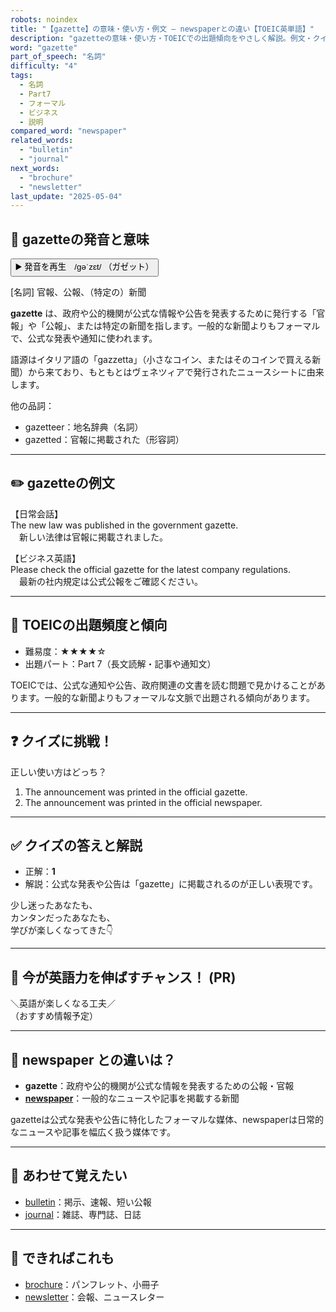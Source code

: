 ```yaml
---
robots: noindex
title: "【gazette】の意味・使い方・例文 ― newspaperとの違い【TOEIC英単語】"
description: "gazetteの意味・使い方・TOEICでの出題傾向をやさしく解説。例文・クイズ付きでnewspaperとの違いもわかりやすく学べます。"
word: "gazette"
part_of_speech: "名詞"
difficulty: "4"
tags:
  - 名詞
  - Part7
  - フォーマル
  - ビジネス
  - 説明
compared_word: "newspaper"
related_words:
  - "bulletin"
  - "journal"
next_words:
  - "brochure"
  - "newsletter"
last_update: "2025-05-04"
---
```


## 🔰 gazetteの発音と意味

<button class="play-audio" onclick="playTTS('gazette')">
  <span class="play-audio-main">
    ▶️ 発音を再生　/gəˈzɛt/
  </span>
  <span class="play-audio-sub">
    （ガゼット）
  </span>
</button>

[名詞] 官報、公報、（特定の）新聞

**gazette** は、政府や公的機関が公式な情報や公告を発表するために発行する「官報」や「公報」、または特定の新聞を指します。一般的な新聞よりもフォーマルで、公式な発表や通知に使われます。

語源はイタリア語の「gazzetta」（小さなコイン、またはそのコインで買える新聞）から来ており、もともとはヴェネツィアで発行されたニュースシートに由来します。

他の品詞：  
- gazetteer：地名辞典（名詞）
- gazetted：官報に掲載された（形容詞）

---

## ✏️ gazetteの例文

【日常会話】  
The new law was published in the government gazette.  
　新しい法律は官報に掲載されました。

【ビジネス英語】  
Please check the official gazette for the latest company regulations.  
　最新の社内規定は公式公報をご確認ください。

---

## 🎯 TOEICの出題頻度と傾向

- 難易度：★★★★☆
- 出題パート：Part 7（長文読解・記事や通知文）

TOEICでは、公式な通知や公告、政府関連の文書を読む問題で見かけることがあります。一般的な新聞よりもフォーマルな文脈で出題される傾向があります。

---

## ❓ クイズに挑戦！

正しい使い方はどっち？

1. The announcement was printed in the official gazette.  
2. The announcement was printed in the official newspaper.

---

## ✅ クイズの答えと解説

- 正解：**1**
- 解説：公式な発表や公告は「gazette」に掲載されるのが正しい表現です。

少し迷ったあなたも、  
カンタンだったあなたも、  
学びが楽しくなってきた👇️

---

## 🚀 今が英語力を伸ばすチャンス！ (PR)

<div class="info-center">
＼英語が楽しくなる工夫／<br>  
（おすすめ情報予定）
</div>

---

## 🤔  newspaper との違いは？

- **gazette**：政府や公的機関が公式な情報を発表するための公報・官報
- **[newspaper](/word/newspaper/)**：一般的なニュースや記事を掲載する新聞

gazetteは公式な発表や公告に特化したフォーマルな媒体、newspaperは日常的なニュースや記事を幅広く扱う媒体です。

---

## 🧩 あわせて覚えたい

- [bulletin](/word/bulletin/)：掲示、速報、短い公報
- [journal](/word/journal/)：雑誌、専門誌、日誌

---

## 📖 できればこれも

- [brochure](/word/brochure/)：パンフレット、小冊子
- [newsletter](/word/newsletter/)：会報、ニュースレター

<!-- cvid: aid43_bid25 -->
